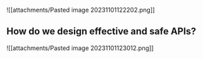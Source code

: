 ![[attachments/Pasted image 20231101122202.png]]

## How do we design effective and safe APIs?
![[attachments/Pasted image 20231101123012.png]]